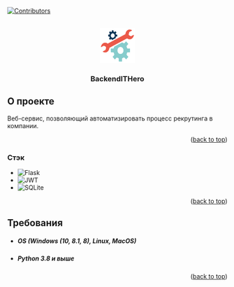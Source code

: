 <a name="readme-top"></a>


[![Contributors][contributors-shield]][contributors-url]


<br />
<div align="center">
  <a href="https://github.com/1Alekron1/BackendITHero">
    <img src="images/logo.png" alt="Logo" width="80" height="80">
  </a>

  <h3 align="center">BackendITHero</h3>
</div>


<!-- ABOUT THE PROJECT -->
## О проекте

Веб-сервис, позволяющий автоматизировать процесс рекрутинга в компании.

<p align="right">(<a href="#readme-top">back to top</a>)</p>



### Стэк

* ![Flask](https://img.shields.io/badge/flask-%23000.svg?style=for-the-badge&logo=flask&logoColor=white)
* ![JWT](https://img.shields.io/badge/JWT-black?style=for-the-badge&logo=JSON%20web%20tokens)
* ![SQLite](https://img.shields.io/badge/sqlite-%2307405e.svg?style=for-the-badge&logo=sqlite&logoColor=white)
<p align="right">(<a href="#readme-top">back to top</a>)</p>


## Требования

* ##### OS (Windows (10, 8.1, 8), Linux, MacOS)
* ##### Python 3.8 и выше

<p align="right">(<a href="#readme-top">back to top</a>)</p>

[contributors-shield]: https://img.shields.io/github/contributors/DmitryGET/cl-search-graphic-objects.svg?style=for-the-badge
[contributors-url]: https://github.com/DmitryGET/cl-search-graphic-objects/graphs/contributors